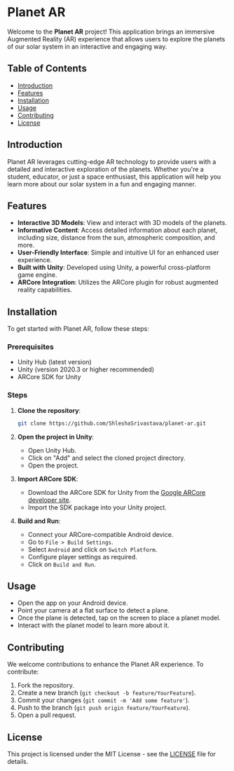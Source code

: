 
# Planet AR

Welcome to the **Planet AR** project! This application brings an immersive Augmented Reality (AR) experience that allows users to explore the planets of our solar system in an interactive and engaging way. 

## Table of Contents

- [Introduction](#introduction)
- [Features](#features)
- [Installation](#installation)
- [Usage](#usage)
- [Contributing](#contributing)
- [License](#license)

## Introduction

Planet AR leverages cutting-edge AR technology to provide users with a detailed and interactive exploration of the planets. Whether you're a student, educator, or just a space enthusiast, this application will help you learn more about our solar system in a fun and engaging manner.

## Features

- **Interactive 3D Models**: View and interact with 3D models of the planets.
- **Informative Content**: Access detailed information about each planet, including size, distance from the sun, atmospheric composition, and more.
- **User-Friendly Interface**: Simple and intuitive UI for an enhanced user experience.
- **Built with Unity**: Developed using Unity, a powerful cross-platform game engine.
- **ARCore Integration**: Utilizes the ARCore plugin for robust augmented reality capabilities.

## Installation

To get started with Planet AR, follow these steps:

### Prerequisites

- Unity Hub (latest version)
- Unity (version 2020.3 or higher recommended)
- ARCore SDK for Unity

### Steps

1. **Clone the repository**:
    ```sh
    git clone https://github.com/ShleshaSrivastava/planet-ar.git
    ```

2. **Open the project in Unity**:
    - Open Unity Hub.
    - Click on "Add" and select the cloned project directory.
    - Open the project.

3. **Import ARCore SDK**:
    - Download the ARCore SDK for Unity from the [Google ARCore developer site](https://developers.google.com/ar/develop/unity/download).
    - Import the SDK package into your Unity project.

4. **Build and Run**:
    - Connect your ARCore-compatible Android device.
    - Go to `File > Build Settings`.
    - Select `Android` and click on `Switch Platform`.
    - Configure player settings as required.
    - Click on `Build and Run`.

## Usage

- Open the app on your Android device.
- Point your camera at a flat surface to detect a plane.
- Once the plane is detected, tap on the screen to place a planet model.
- Interact with the planet model to learn more about it.

## Contributing

We welcome contributions to enhance the Planet AR experience. To contribute:

1. Fork the repository.
2. Create a new branch (`git checkout -b feature/YourFeature`).
3. Commit your changes (`git commit -m 'Add some feature'`).
4. Push to the branch (`git push origin feature/YourFeature`).
5. Open a pull request.

## License

This project is licensed under the MIT License - see the [LICENSE](LICENSE) file for details.

